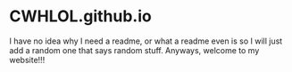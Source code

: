 # CWHLOL.github.io
<h> I have no idea why I need a readme, or what a readme even is so I will just add a random one that says random stuff. Anyways, welcome to my website!!! 
